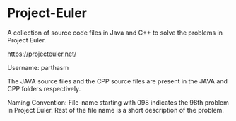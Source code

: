 Project-Euler
=============

A collection of source code files in Java and C++ to solve the problems in Project Euler.

https://projecteuler.net/

Username: parthasm

The JAVA source files and the CPP source files are present in the JAVA and CPP folders respectively. 

Naming Convention:
File-name starting with 098 indicates the 98th problem in Project Euler. Rest of the file name 
is a short description of the problem. 
